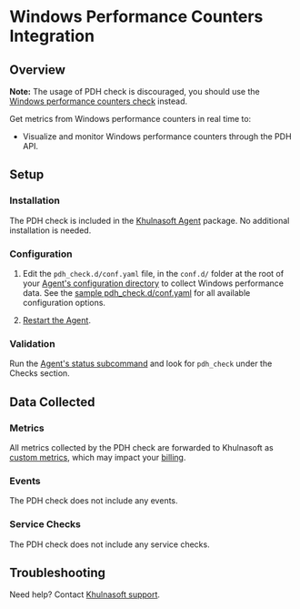 # Windows Performance Counters Integration

## Overview

**Note:** The usage of PDH check is discouraged, you should use the [Windows performance counters check][8] instead.

Get metrics from Windows performance counters in real time to:

- Visualize and monitor Windows performance counters through the PDH API.

## Setup

### Installation

The PDH check is included in the [Khulnasoft Agent][1] package. No additional installation is needed.

### Configuration

1. Edit the `pdh_check.d/conf.yaml` file, in the `conf.d/` folder at the root of your [Agent's configuration directory][2] to collect Windows performance data. See the [sample pdh_check.d/conf.yaml][3] for all available configuration options.

2. [Restart the Agent][4].

### Validation

Run the [Agent's status subcommand][5] and look for `pdh_check` under the Checks section.

## Data Collected

### Metrics

All metrics collected by the PDH check are forwarded to Khulnasoft as [custom metrics][6], which may impact your [billing][7].

### Events

The PDH check does not include any events.

### Service Checks

The PDH check does not include any service checks.

## Troubleshooting

Need help? Contact [Khulnasoft support][9].

[1]: https://app.khulnasoft.com/account/settings/agent/latest
[2]: https://docs.khulnasoft.com/agent/guide/agent-configuration-files/#agent-configuration-directory
[3]: https://github.com/KhulnaSoft/integrations-core/blob/master/pdh_check/khulnasoft_checks/pdh_check/data/conf.yaml.example
[4]: https://docs.khulnasoft.com/agent/guide/agent-commands/#restart-the-agent
[5]: https://docs.khulnasoft.com/agent/guide/agent-commands/#agent-status-and-information
[6]: https://docs.khulnasoft.com/developers/metrics/custom_metrics/
[7]: https://docs.khulnasoft.com/account_management/billing/custom_metrics/
[8]: https://docs.khulnasoft.com/integrations/windows_performance_counters/
[9]: https://docs.khulnasoft.com/help/
